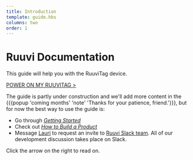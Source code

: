 ```yaml
---
title: Introduction
template: guide.hbs
columns: two
order: 1
---
```


# Ruuvi Documentation
This guide will help you with the RuuviTag device.

[POWER ON MY RUUVITAG >](/guide/getting-started/start)

The guide is partly under construction and we'll add more content in the {{{popup 'coming months' 'note' 'Thanks for your patience, friend.'}}}, but for now the best way to use the guide is:
- Go through [_Getting Started_](/guide/getting-started)
- Check out [_How to Build a Product_](/guide/how-to-build-a-product)
- Message [Lauri](mailto:lauri@ruuvi.com) to request an invite to [Ruuvi Slack team](http://ruuvi.com/blog/ruuvi-slack-com.html). All of our development discussion takes place on Slack.

Click the arrow on the right to read on.